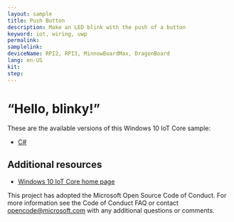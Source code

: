 ```yaml
---
layout: sample
title: Push Button
description: Make an LED blink with the push of a button
keyword: iot, wiring, uwp
permalink:
samplelink:
deviceName: RPI2, RPI3, MinnowBoardMax, DragonBoard
lang: en-US
kit:
step:
---
```

# “Hello, blinky!”

These are the available versions of this Windows 10 IoT Core sample:

*	[C#](./CS/README.md)

## Additional resources
* [Windows 10 IoT Core home page](https://developer.microsoft.com/en-us/windows/iot/)

This project has adopted the Microsoft Open Source Code of Conduct. For more information see the Code of Conduct FAQ or contact <opencode@microsoft.com> with any additional questions or comments.
